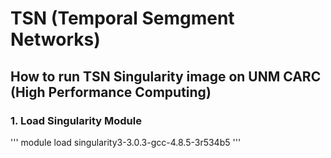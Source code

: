 # TSN (Temporal Semgment Networks)
## How to run TSN Singularity image on UNM CARC (High Performance Computing)
### 1. Load Singularity Module
'''
module load singularity3-3.0.3-gcc-4.8.5-3r534b5
'''

